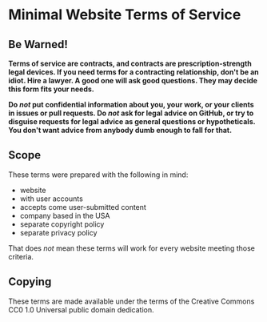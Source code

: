 # Minimal Website Terms of Service

## Be Warned!

**Terms of service are contracts, and contracts are prescription-strength legal devices.  If you need terms for a contracting relationship, don't be an idiot.  Hire a lawyer.  A good one will ask good questions. They may decide this form fits your needs.**

**Do _not_ put confidential information about you, your work, or your clients in issues or pull requests.  Do _not_ ask for legal advice on GitHub, or try to disguise requests for legal advice as general questions or hypotheticals.  You don't want advice from anybody dumb enough to fall for that.**

## Scope

These terms were prepared with the following in mind:

- website
- with user accounts
- accepts come user-submitted content
- company based in the USA
- separate copyright policy
- separate privacy policy

That does _not_ mean these terms will work for every website meeting those criteria.

## Copying

These terms are made available under the terms of the Creative Commons  CC0 1.0 Universal public domain dedication.
